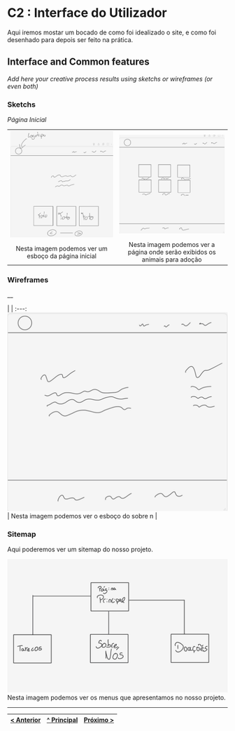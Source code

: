 # C2 : Interface do Utilizador

Aqui iremos mostar um bocado de como foi idealizado o site, e como foi desenhado para depois ser feito na prática.
## Interface and Common features
_Add here your creative process results using sketchs or wireframes (or even both)_

### Sketchs

_Página Inicial_

| | |
:---: | :---:
![An alternative description](images/s1.png) | ![An alternative description](images/s2.png)
Nesta imagem podemos ver um esboço da página inicial |  Nesta imagem podemos ver a página onde serão exibidos os animais para adoção



### Wireframes

__  

| |
:---:
![An alternative description](images/s3.png) |
Nesta imagem podemos ver o esboço do sobre n |


### Sitemap

Aqui poderemos ver um sitemap do nosso projeto.

![An alternative description](images/wire.png)  
Nesta imagem podemos ver os menus que apresentamos no nosso projeto.




---
[< Anterior](c1.md) | [^ Principal](../../../) | [Próximo >](c3.md)
:--- | :---: | ---: 
